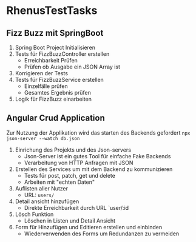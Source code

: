# RhenusTestTasks

## Fizz Buzz mit SpringBoot

1. Spring Boot Project Initialisieren
2. Tests für FizzBuzzController erstellen
	- Erreichbarkeit Prüfen
	- Prüfen ob Ausgabe ein JSON Array ist
3. Korrigieren der Tests
4. Tests für FizzBuzzService erstellen
	- Einzelfälle prüfen
	- Gesamtes Ergebnis prüfen
5. Logik für FizzBuzz einarbeiten

## Angular Crud Application
Zur Nutzung der Applikation wird das starten des Backends gefordert
`npx json-server --watch db.json`

1. Einrichung des Projekts und des Json-servers
	- Json-Server ist ein gutes Tool für einfache Fake Backends
 	- Verarbeitung von HTTP Anfragen mit JSON
2. Erstellen des Services um mit dem Backend zu kommunizieren
	- Tests für post, patch, get und delete
	- Arbeiten mit "echten Daten"
3. Auflisten aller Nutzer
	- URL: `users/`
4. Detail ansicht hinzufügen
   	- Direkte Erreichbarkeit durch URL `user/:id
5. Lösch Funktion
	- Löschen in Listen und Detail Ansicht
6. Form für Hinzufügen und Editieren erstellen und einbinden
   	- Wiederverwenden des Forms um Redundanzen zu vermeiden
